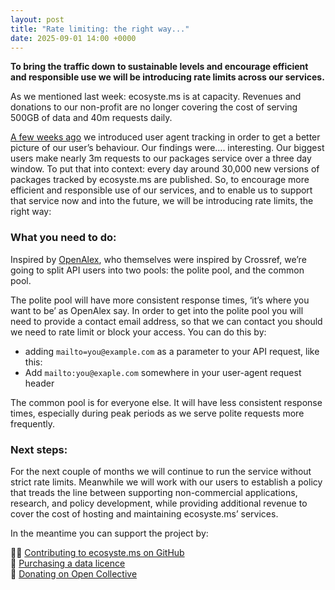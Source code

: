 ```yaml
---
layout: post
title: "Rate limiting: the right way..."
date: 2025-09-01 14:00 +0000
---
```


__To bring the traffic down to sustainable levels and encourage efficient and responsible use we will be introducing rate limits across our services.__

As we mentioned last week: ecosyste.ms is at capacity. Revenues and donations to our non-profit are no longer covering the cost of serving 500GB of data and 40m requests daily. 

[A few weeks ago](https://blog.ecosyste.ms/2025/08/15/building-on-ecosystems.html) we introduced user agent tracking in order to get a better picture of our user’s behaviour. Our findings were…. interesting. Our biggest users make nearly 3m requests to our packages service over a three day window. To put that into context: every day around 30,000 new versions of packages tracked by ecosyste.ms are published. So, to encourage more efficient and responsible use of our services, and to enable us to support that service now and into the future, we will be introducing rate limits, the right way:

### What you need to do:

Inspired by [OpenAlex](https://blog.ecosyste.ms/2025/08/15/building-on-ecosystems.html), who themselves were inspired by Crossref, we’re going to split API users into two pools: the polite pool, and the common pool. 

The polite pool will have more consistent response times, ‘it’s where you want to be’ as OpenAlex say. In order to get into the polite pool you will need to provide a contact email address, so that we can contact you should we need to rate limit or block your access. You can do this by:

- adding `mailto=you@example.com` as a parameter to your API request, like this: 
- Add `mailto:you@exaple.com` somewhere in your user-agent request header

The common pool is for everyone else. It will have less consistent response times, especially during peak periods as we serve polite requests more frequently. 

### Next steps:

For the next couple of months we will continue to run the service without strict rate limits. Meanwhile we will work with our users to establish a policy that treads the line between supporting non-commercial applications, research, and policy development, while providing additional revenue to cover the cost of hosting and maintaining ecosyste.ms’ services. 

In the meantime you can support the project by:

👩‍💻 [Contributing to ecosyste.ms on GitHub](https://github.com/ecosyste-ms) <br/>
🤝 [Purchasing a data licence](https://ecosyste.ms/commercial) <br/>
🙏 [Donating on Open Collective](https://opencollective.com/ecosystems)
